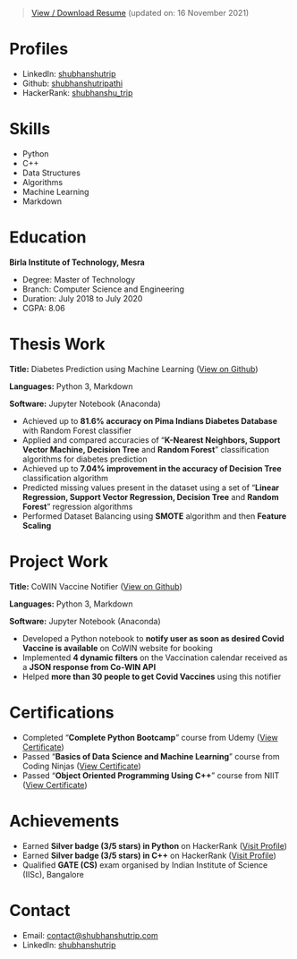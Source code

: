 >[View / Download Resume](/Documents/Shubhanshu%20Tripathi%20Resume.pdf) (updated on: 16 November 2021)

# Profiles
- LinkedIn: [shubhanshutrip](https://www.linkedin.com/in/shubhanshutrip)
- Github: [shubhanshutripathi](https://github.com/shubhanshutripathi)
- HackerRank: [shubhanshu_trip](https://www.hackerrank.com/shubhanshu_trip)

# Skills
- Python
- C++
- Data Structures
- Algorithms
- Machine Learning
- Markdown

# Education
**Birla Institute of Technology, Mesra**
- Degree: Master of Technology
- Branch: Computer Science and Engineering
- Duration: July 2018 to July 2020
- CGPA: 8.06

# Thesis Work

**Title:** Diabetes Prediction using Machine Learning ([View on Github](https://github.com/ShubhanshuTripathi/Diabetes-Prediction))

**Languages:** Python 3, Markdown

**Software:** Jupyter Notebook (Anaconda)
-	Achieved up to **81.6% accuracy on Pima Indians Diabetes Database** with Random Forest classifier
-	Applied and compared accuracies of “**K-Nearest Neighbors, Support Vector Machine, Decision Tree** and **Random Forest**” classification algorithms for diabetes prediction
-	Achieved up to **7.04% improvement in the accuracy of Decision Tree** classification algorithm
-	Predicted missing values present in the dataset using a set of “**Linear Regression, Support Vector Regression, Decision Tree** and **Random Forest**” regression algorithms
- Performed Dataset Balancing using **SMOTE** algorithm and then **Feature Scaling**

# Project Work

**Title:** CoWIN Vaccine Notifier ([View on Github](https://github.com/ShubhanshuTripathi/CoWIN-Vaccine-Notifier))

**Languages:** Python 3, Markdown

**Software:** Jupyter Notebook (Anaconda)
- Developed a Python notebook to **notify user as soon as desired Covid Vaccine is available** on CoWIN website for booking
- Implemented **4 dynamic filters** on the Vaccination calendar received as a **JSON response from Co-WIN API**
- Helped **more than 30 people to get Covid Vaccines** using this notifier

# Certifications
- Completed “**Complete Python Bootcamp**” course from Udemy ([View Certificate](https://www.udemy.com/certificate/UC-8406f3da-58cb-4c48-ae37-acde960790fd))
- Passed “**Basics of Data Science and Machine Learning**” course from Coding Ninjas ([View Certificate](http://students.codingninjas.com/verify/65b6af5ee928bb1c))
- Passed “**Object Oriented Programming Using C++**” course from NIIT ([View Certificate](/Documents/ST%20CPP%20Certificate%20(NIIT).pdf))

# Achievements
- Earned **Silver badge (3/5 stars) in Python** on HackerRank ([Visit Profile](https://www.hackerrank.com/shubhanshu_trip))
- Earned **Silver badge (3/5 stars) in C++** on HackerRank ([Visit Profile](https://www.hackerrank.com/shubhanshu_trip))
- Qualified **GATE (CS)** exam organised by Indian Institute of Science (IISc), Bangalore

# Contact
- Email: [contact@shubhanshutrip.com](mailto:contact@shubhanshutrip.com)
- LinkedIn: [shubhanshutrip](https://www.linkedin.com/in/shubhanshutrip)
